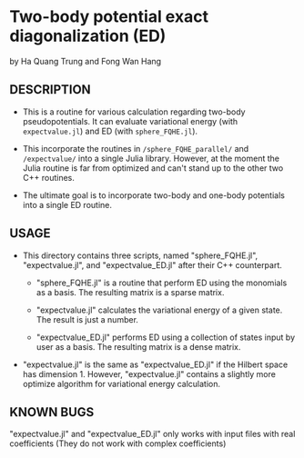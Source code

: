 # Two-body potential exact diagonalization (ED)
by Ha Quang Trung and Fong Wan Hang

## DESCRIPTION

- This is a routine for various calculation regarding two-body pseudopotentials. It can evaluate variational energy (with `expectvalue.jl`) and ED (with `sphere_FQHE.jl`).

- This incorporate the routines in `/sphere_FQHE_parallel/` and `/expectvalue/` into a single Julia library. However, at the moment the Julia routine is far from optimized and can't stand up to the other two C++ routines.

- The ultimate goal is to incorporate two-body and one-body potentials into a single ED routine.


## USAGE

- This directory contains three scripts, named "sphere_FQHE.jl", "expectvalue.jl", and "expectvalue_ED.jl" after their C++ counterpart.

	- "sphere_FQHE.jl" is a routine that perform ED using the monomials as a basis. The resulting matrix is a sparse matrix.

	- "expectvalue.jl" calculates the variational energy of a given state. The result is just a number.

	- "expectvalue_ED.jl" performs ED using a collection of states input by user as a basis. The resulting matrix is a dense matrix.

- "expectvalue.jl" is the same as "expectvalue_ED.jl" if the Hilbert space has dimension 1. However, "expectvalue.jl" contains a slightly more optimize algorithm for variational energy calculation.


## KNOWN BUGS

"expectvalue.jl" and "expectvalue_ED.jl" only works with input files with real coefficients (They do not work with complex coefficients)

